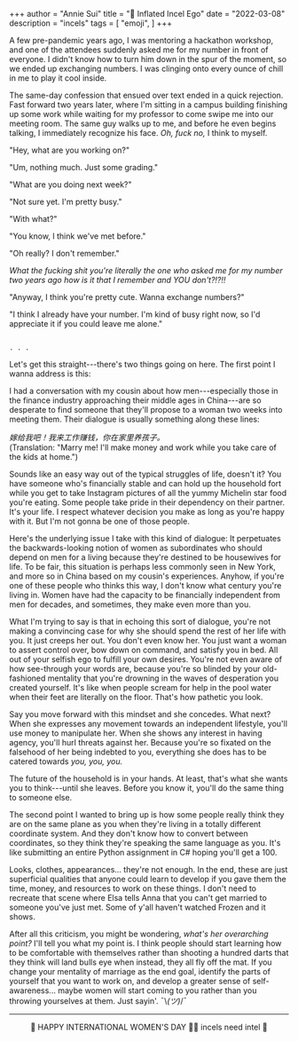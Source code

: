 +++
author = "Annie Sui"
title = "🧴 Inflated Incel Ego"
date = "2022-03-08"
description = "incels"
tags = [
    "emoji",
]
+++

A few pre-pandemic years ago, I was mentoring a hackathon workshop, and one of the attendees suddenly asked me for my number in front of everyone. I didn't know how to turn him down in the spur of the moment, so we ended up exchanging numbers. I was clinging onto every ounce of chill in me to play it cool inside.

The same-day confession that ensued over text ended in a quick rejection. Fast forward two years later, where I'm sitting in a campus building finishing up some work while waiting for my professor to come swipe me into our meeting room. The same guy walks up to me, and before he even begins talking, I immediately recognize his face. <i>Oh, fuck no,</i> I think to myself.

"Hey, what are you working on?"

"Um, nothing much. Just some grading."

"What are you doing next week?"

"Not sure yet. I'm pretty busy."

"With what?"

"You know, I think we've met before."

"Oh really? I don't remember."

<i>What the fucking shit you're literally the one who asked me for my number two years ago how is it that I remember and YOU don't?!?!!</i><br>

"Anyway, I think you're pretty cute. Wanna exchange numbers?"

"I think I already have your number. I'm kind of busy right now, so I'd appreciate it if you could leave me alone."

																												. . .


Let's get this straight---there's two things going on here. The first point I wanna address is this: 

I had a conversation with my cousin about how men---especially those in the finance industry approaching their middle ages in China---are so desperate to find someone that they'll propose to a woman two weeks into meeting them. Their dialogue is usually something along these lines:

<i>嫁给我吧！我来工作赚钱，你在家里养孩子。</i> <br>
(Translation: "Marry me! I'll make money and work while you take care of the kids at home.")

Sounds like an easy way out of the typical struggles of life, doesn't it? You have someone who's financially stable and can hold up the household fort while you get to take Instagram pictures of all the yummy Michelin star food you're eating. Some people take pride in their dependency on their partner. It's your life. I respect whatever decision you make as long as you're happy with it. But I'm not gonna be one of those people.

Here's the underlying issue I take with this kind of dialogue: It perpetuates the backwards-looking notion of women as subordinates who should depend on men for a living because they're destined to be housewives for life. To be fair, this situation is perhaps less commonly seen in New York, and more so in China based on my cousin's experiences. Anyhow, if you're one of these people who thinks this way, I don't know what century you're living in. Women have had the capacity to be financially independent from men for decades, and sometimes, they make even more than you. 

What I'm trying to say is that in echoing this sort of dialogue, you're not making a convincing case for why she should spend the rest of her life with you. It just creeps her out. You don't even know her. You just want a woman to assert control over, bow down on command, and satisfy you in bed. All out of your selfish ego to fulfill your own desires. You're not even aware of how see-through your words are, because you're so blinded by your old-fashioned mentality that you're drowning in the waves of desperation you created yourself. It's like when people scream for help in the pool water when their feet are literally on the floor. That's how pathetic you look.

Say you move forward with this mindset and she concedes. What next? When she expresses any movement towards an independent lifestyle, you'll use money to manipulate her. When she shows any interest in having agency, you'll hurl threats against her. Because you're so fixated on the falsehood of her being indebted to you, everything she does has to be catered towards <i>you, you, you.</i>

The future of the household is in your hands. At least, that's what she wants you to think---until she leaves. Before you know it, you'll do the same thing to someone else. 

The second point I wanted to bring up is how some people really think they are on the same plane as you when they're living in a totally different coordinate system. And they don't know how to convert between coordinates, so they think they're speaking the same language as you. It's like submitting an entire Python assignment in C# hoping you'll get a 100. 

Looks, clothes, appearances... they're not enough. In the end, these are just superficial qualities that anyone could learn to develop if you gave them the time, money, and resources to work on these things. I don't need to recreate that scene where Elsa tells Anna that you can't get married to someone you've just met. Some of y'all haven't watched Frozen and it shows.

After all this criticism, you might be wondering, <i>what's her overarching point?</i> I'll tell you what my point is. I think people should start learning how to be comfortable with themselves rather than shooting a hundred darts that they think will land bulls eye when instead, they all fly off the mat. If you change your mentality of marriage as the end goal, identify the parts of yourself that you want to work on, and develop a greater sense of self-awareness... maybe women will start coming to you rather than you throwing yourselves at them. Just sayin'. ¯\\_(ツ)_/¯


***
<div style="text-align: center">
<p><span class="nowrap"><span class="emojify">👩</span> HAPPY INTERNATIONAL WOMEN'S DAY 👩‍🦳 </span><span class="nowrap"><span class="emojify">incels need intel 🧠</span></span><span class="nowrap"><span class="emojify"></span><span class="emojify"></span></p>
</span>